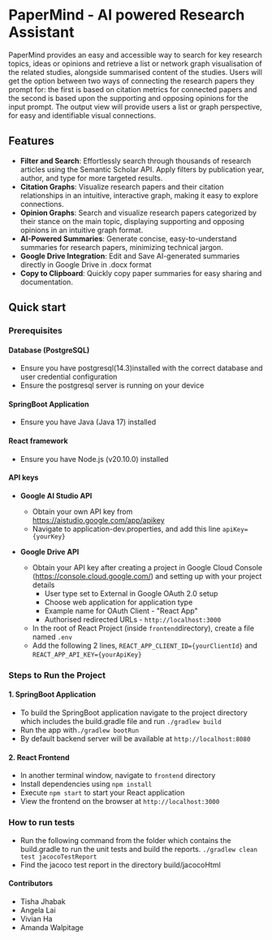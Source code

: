 # PaperMind - AI powered Research Assistant

PaperMind provides an easy and accessible way to search for key research topics, ideas or opinions and retrieve a list or network graph visualisation of the related studies, alongside summarised content of the studies. Users will get the option between two ways of connecting the research papers they prompt for: the first is based on citation metrics for connected papers and the second is based upon the supporting and opposing opinions for the input prompt. The output view will provide users a list or graph perspective, for easy and identifiable visual connections.

## Features

- **Filter and Search**: Effortlessly search through thousands of research articles using the Semantic Scholar API. Apply filters by publication year, author, and type for more targeted results. 
- **Citation Graphs**: Visualize research papers and their citation relationships in an intuitive, interactive graph, making it easy to explore connections.
- **Opinion Graphs**: Search and visualize research papers categorized by their stance on the main topic, displaying supporting and opposing opinions in an intuitive graph format.
- **AI-Powered Summaries**: Generate concise, easy-to-understand summaries for research papers, minimizing technical jargon.
- **Google Drive Integration**: Edit and Save AI-generated summaries directly in Google Drive in .docx format
- **Copy to Clipboard**: Quickly copy paper summaries for easy sharing and documentation.

## Quick start

### Prerequisites

#### Database (PostgreSQL)
- Ensure you have postgresql(14.3)installed with the correct database and user credential configuration
- Ensure the postgresql server is running on your device

#### SpringBoot Application
- Ensure you have Java (Java 17) installed

#### React framework
- Ensure you have Node.js (v20.10.0) installed

#### API keys
- **Google AI Studio API** 
    - Obtain your own API key from https://aistudio.google.com/app/apikey
    - Navigate to application-dev.properties, and add this line ```apiKey={yourKey}```

- **Google Drive API**
    - Obtain your API key after creating a project in Google Cloud Console (https://console.cloud.google.com/) and setting up with your project details
        - User type set to External in Google OAuth 2.0 setup 
        - Choose web application for application type
        - Example name for OAuth  Client - "React App"
        - Authorised redirected URLs - `http://localhost:3000`
    - In the root of React Project (inside ```frontend```directory), create a file named ```.env```
    - Add the following 2 lines,
        ```REACT_APP_CLIENT_ID={yourClientId}``` and ```REACT_APP_API_KEY={yourApiKey}```

### Steps to Run the Project

#### 1. SpringBoot Application 
- To build the SpringBoot application navigate to the project directory which includes the build.gradle file and run ```./gradlew build```
- Run the app with```./gradlew bootRun```
- By default backend server will be available at ```http://localhost:8080```

#### 2. React Frontend
- In another terminal window, navigate to ```frontend``` directory
- Install dependencies using ```npm install``` 
- Execute ```npm start``` to start your React application
- View the frontend on the browser at ```http://localhost:3000```

### How to run tests
- Run the following command from the folder which contains the build.gradle to run the unit tests and build the reports.
```./gradlew clean test jacocoTestReport```
- Find the jacoco test report in the directory build/jacocoHtml

#### Contributors

- Tisha Jhabak           
- Angela Lai        
- Vivian Ha         
- Amanda Walpitage           
